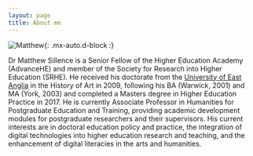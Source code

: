 ```yaml
---
layout: page
title: About me
---
```

![Matthew](https://matthewsillence.github.io/assets/img/IMG_5569.png){: .mx-auto.d-block :}

Dr Matthew Sillence is a Senior Fellow of the Higher Education Academy (AdvanceHE) and member of the Society for Research into Higher Education (SRHE). He received his doctorate from the [University of East Anglia](https://www.uea.ac.uk/) in the History of Art in 2009, following his BA (Warwick, 2001) and MA (York, 2003) and completed a Masters degree in Higher Education Practice in 2017. He is currently Associate Professor in Humanities for Postgraduate Education and Training, providing academic development modules for postgraduate researchers and their supervisors. His current interests are in doctoral education policy and practice, the integration of digital technologies into higher education research and teaching, and the enhancement of digital literacies in the arts and humanities.
